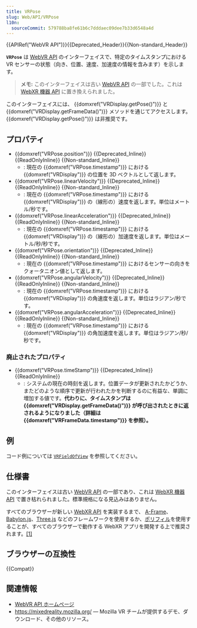 ```yaml
---
title: VRPose
slug: Web/API/VRPose
l10n:
  sourceCommit: 579788ba8fe61b6c7dddaec09dee7b33d6548a4d
---
```


{{APIRef("WebVR API")}}{{Deprecated_Header}}{{Non-standard_Header}}

**`VRPose`** は [WebVR API](/ja/docs/Web/API/WebVR_API) のインターフェイスで、特定のタイムスタンプにおける VR センサーの状態（向き、位置、速度、加速度の情報を含みます）を示します。

> **メモ:** このインターフェイスは古い [WebVR API](https://immersive-web.github.io/webvr/spec/1.1/) の一部でした。これは [WebXR 機器 API](https://immersive-web.github.io/webxr/) に置き換えられました。

このインターフェイスには、 {{domxref("VRDisplay.getPose()")}} と {{domxref("VRDisplay.getFrameData()")}} メソッドを通じてアクセスします。 {{domxref("VRDisplay.getPose()")}} は非推奨です。

## プロパティ

- {{domxref("VRPose.position")}} {{Deprecated_Inline}} {{ReadOnlyInline}} {{Non-standard_Inline}}
  - : 現在の {{domxref("VRPose.timestamp")}} における {{domxref("VRDisplay")}} の位置を 3D ベクトルとして返します。
- {{domxref("VRPose.linearVelocity")}} {{Deprecated_Inline}} {{ReadOnlyInline}} {{Non-standard_Inline}}
  - : 現在の {{domxref("VRPose.timestamp")}} における {{domxref("VRDisplay")}} の（線形の）速度を返します。単位はメートル/秒です。
- {{domxref("VRPose.linearAcceleration")}} {{Deprecated_Inline}} {{ReadOnlyInline}} {{Non-standard_Inline}}
  - : 現在の {{domxref("VRPose.timestamp")}} における {{domxref("VRDisplay")}} の（線形の）加速度を返します。単位はメートル/秒/秒です。
- {{domxref("VRPose.orientation")}} {{Deprecated_Inline}} {{ReadOnlyInline}} {{Non-standard_Inline}}
  - : 現在の {{domxref("VRPose.timestamp")}} におけるセンサーの向きをクォータニオン値として返します。
- {{domxref("VRPose.angularVelocity")}} {{Deprecated_Inline}} {{ReadOnlyInline}} {{Non-standard_Inline}}
  - : 現在の {{domxref("VRPose.timestamp")}} における {{domxref("VRDisplay")}} の角速度を返します。単位はラジアン/秒です。
- {{domxref("VRPose.angularAcceleration")}} {{Deprecated_Inline}} {{ReadOnlyInline}} {{Non-standard_Inline}}
  - : 現在の {{domxref("VRPose.timestamp")}} における {{domxref("VRDisplay")}} の角加速度を返します。単位はラジアン/秒/秒です。

### 廃止されたプロパティ

- {{domxref("VRPose.timeStamp")}} {{Deprecated_Inline}} {{ReadOnlyInline}}
  - : システムの現在の時刻を返します。位置データが更新されたかどうか、またどのような順序で更新が行われたかを判断するのに有益な、単調に増加する値です。**代わりに、タイムスタンプは {{domxref("VRDisplay.getFrameData()")}} が呼び出されたときに返されるようになりました（詳細は {{domxref("VRFrameData.timestamp")}} を参照）。**

## 例

コード例については [`VRFieldOfView`](/en-US/docs/Web/API/VRFieldOfView#例) を参照してください。

## 仕様書

このインターフェイスは古い [WebVR API](https://immersive-web.github.io/webvr/spec/1.1/) の一部であり、これは [WebXR 機器 API](https://immersive-web.github.io/webxr/) で置き枯れられました。標準規格になる見込みはありません。

すべてのブラウザーが新しい [WebXR API](/ja/docs/Web/API/WebXR_Device_API/Fundamentals) を実装するまで、 [A-Frame](https://aframe.io/)、[Babylon.js](https://www.babylonjs.com/)、[Three.js](https://threejs.org/) などのフレームワークを使用するか、[ポリフィル](https://github.com/immersive-web/webxr-polyfill)を使用することが、すべてのブラウザーで動作する WebXR アプリを開発する上で推奨されます。[\[1\]](https://developer.oculus.com/documentation/web/port-vr-xr/)

## ブラウザーの互換性

{{Compat}}

## 関連情報

- [WebVR API ホームページ](/ja/docs/Web/API/WebVR_API)
- <https://mixedreality.mozilla.org/> — Mozilla VR チームが提供するデモ、ダウンロード、その他のリソース。
